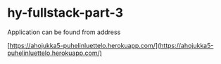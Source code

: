 # hy-fullstack-part-3

Application can be found from address

[https://ahojukka5-puhelinluettelo.herokuapp.com/](https://ahojukka5-puhelinluettelo.herokuapp.com/)
